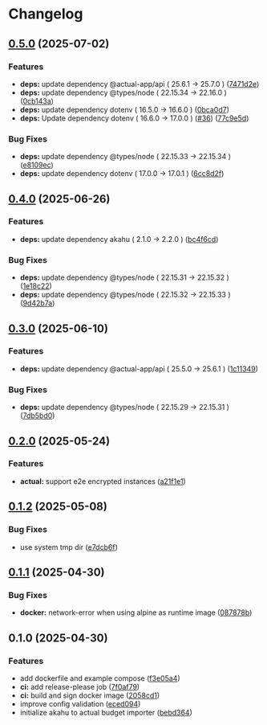 # Changelog

## [0.5.0](https://github.com/scottmckendry/akahu-actual/compare/v0.4.0...v0.5.0) (2025-07-02)


### Features

* **deps:** update dependency @actual-app/api ( 25.6.1 → 25.7.0 ) ([7471d2e](https://github.com/scottmckendry/akahu-actual/commit/7471d2eb0ddc7de2fc248ff9cc8aa95e39043774))
* **deps:** update dependency @types/node ( 22.15.34 → 22.16.0 ) ([0cb143a](https://github.com/scottmckendry/akahu-actual/commit/0cb143a6ea3be29563cd7e06e8ebf5dff2dfba0c))
* **deps:** update dependency dotenv ( 16.5.0 → 16.6.0 ) ([0bca0d7](https://github.com/scottmckendry/akahu-actual/commit/0bca0d77b543cbd4ce9aa9103e5e284ae3ce6f3a))
* **deps:** Update dependency dotenv ( 16.6.0 → 17.0.0 ) ([#36](https://github.com/scottmckendry/akahu-actual/issues/36)) ([77c9e5d](https://github.com/scottmckendry/akahu-actual/commit/77c9e5dc6d74265ee66d45367bb06fdbfbcf3b03))


### Bug Fixes

* **deps:** update dependency @types/node ( 22.15.33 → 22.15.34 ) ([e8109ec](https://github.com/scottmckendry/akahu-actual/commit/e8109ecb03cd4f6892d497f889827c7fe4b4a745))
* **deps:** update dependency dotenv ( 17.0.0 → 17.0.1 ) ([6cc8d2f](https://github.com/scottmckendry/akahu-actual/commit/6cc8d2fd66ea6bd7c1794396c2bfe5c2433f0ea7))

## [0.4.0](https://github.com/scottmckendry/akahu-actual/compare/v0.3.0...v0.4.0) (2025-06-26)


### Features

* **deps:** update dependency akahu ( 2.1.0 → 2.2.0 ) ([bc4f6cd](https://github.com/scottmckendry/akahu-actual/commit/bc4f6cd073976d24f353243162094bff8ffb4fe7))


### Bug Fixes

* **deps:** update dependency @types/node ( 22.15.31 → 22.15.32 ) ([1e18c22](https://github.com/scottmckendry/akahu-actual/commit/1e18c22fc71d30b75877b9cf5bd6255cd0aae539))
* **deps:** update dependency @types/node ( 22.15.32 → 22.15.33 ) ([9d42b7a](https://github.com/scottmckendry/akahu-actual/commit/9d42b7a990505cab36bdca11862bd320cb0824d3))

## [0.3.0](https://github.com/scottmckendry/akahu-actual/compare/v0.2.0...v0.3.0) (2025-06-10)


### Features

* **deps:** update dependency @actual-app/api ( 25.5.0 → 25.6.1 ) ([1c11349](https://github.com/scottmckendry/akahu-actual/commit/1c113491eb9ac4bab40781b03056a349bb3174eb))


### Bug Fixes

* **deps:** update dependency @types/node ( 22.15.29 → 22.15.31 ) ([7db5bd0](https://github.com/scottmckendry/akahu-actual/commit/7db5bd0d17f01365f329aa99bac0a35e4bd4e0ae))

## [0.2.0](https://github.com/scottmckendry/akahu-actual/compare/v0.1.2...v0.2.0) (2025-05-24)


### Features

* **actual:** support e2e encrypted instances ([a21f1e1](https://github.com/scottmckendry/akahu-actual/commit/a21f1e197e052119811456c8a5d03c56495bafa2))

## [0.1.2](https://github.com/scottmckendry/akahu-actual/compare/v0.1.1...v0.1.2) (2025-05-08)


### Bug Fixes

* use system tmp dir ([e7dcb6f](https://github.com/scottmckendry/akahu-actual/commit/e7dcb6f50093b0303cff640e2216814326098a44))

## [0.1.1](https://github.com/scottmckendry/akahu-actual/compare/v0.1.0...v0.1.1) (2025-04-30)


### Bug Fixes

* **docker:** network-error when using alpine as runtime image ([087878b](https://github.com/scottmckendry/akahu-actual/commit/087878be6c37a580d364ea5ecfd8eba61b357e14))

## 0.1.0 (2025-04-30)


### Features

* add dockerfile and example compose ([f3e05a4](https://github.com/scottmckendry/akahu-actual/commit/f3e05a4f5f7d984e48141a44e856dd1427f21ed1))
* **ci:** add release-please job ([7f0af79](https://github.com/scottmckendry/akahu-actual/commit/7f0af79ef08914c980edb19b900d68a60a9f2eee))
* **ci:** build and sign docker image ([2058cd1](https://github.com/scottmckendry/akahu-actual/commit/2058cd131daca7d8dfbf16c4b46813790128116e))
* improve config validation ([eced094](https://github.com/scottmckendry/akahu-actual/commit/eced094a08895ddf9fe445f94f3c64d3bfadbd11))
* initialize akahu to actual budget importer ([bebd364](https://github.com/scottmckendry/akahu-actual/commit/bebd36422b36391c6b3008233d0c7e5b0377ec62))
